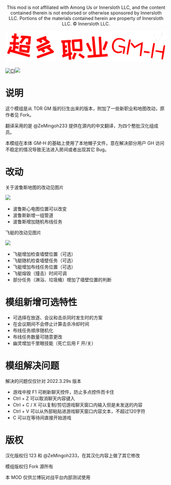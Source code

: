 <p align="center">This mod is not affiliated with Among Us or Innersloth LLC, and the content contained therein is not endorsed or otherwise sponsored by Innersloth LLC. Portions of the materials contained herein are property of Innersloth LLC. © Innersloth LLC.</p>

![](Images/Banner.png)  

[![CI](https://github.com/RamboPlayCom/TOR-GM-H_RamboPlay/actions/workflows/main.yml/badge.svg)](https://github.com/RamboPlayCom/TOR-GM-H_RamboPlay/actions/workflows/main.yml)![](https://img.shields.io/bstats/players/1?style=plastic)

# 说明
这个模组是从 TOR GM 版的衍生出来的版本，附加了一些新职业和地图改动，原作者见 Fork。

翻译采用的是 @ZeMingoh233 提供在源内的中文翻译，为四个憨批汉化组成员。

本模组在本体 GM-H 的基础上使用了本地帽子文件，意在解决部分用户 GH 访问不稳定的情况导致无法进入房间或者出现其它 Bug。

# 改动
关于波鲁斯地图的改动见图片

![](Images/polus_mod.png)  
- 波鲁斯心电图位置可以改变
- 波鲁斯新增一组管道
- 波鲁斯增加随机布线任务

飞艇的改动见图片

![](Images/airship_mod.png)
- 飞艇增加检查墙壁位置（可选）
- 飞艇随机检查墙壁任务（可选）
- 飞艇增加布线任务位置（可选）
- 飞艇熔毁（撞击）时间可调
- 部分任务（淋浴、垃圾桶）增加了墙壁位置的判断

# 模组新增可选特性
- 可选择在放逐、会议和击杀同时发生时的方案
- 在会议期间不会停止计算击杀冷却时间
- 布线任务顺序随机化
- 布线任务数量可随意更改
- 幽灵增加千里眼技能（死亡后用 F 开/关）

# 模组解决问题
解决的问题仅仅针对 2022.3.29s 版本
- 游戏中按 F1 可刷新聊天控件，防止多点控件而卡住
- Ctrl + Z 可以取消聊天内容键入
- Ctrl + C / X 可以复制/剪切游戏聊天窗口内输入但是未发送的内容 
- Ctrl + V 可以从外部粘贴进游戏聊天窗口内容文本，不超过120字符
- C 可以在等待间直接开始游戏

# 版权
汉化版权归 123 和 @ZeMingoh233，在其汉化内容上做了其它修改

模组版权归 Fork 源所有

本 MOD 仅供兰博玩对战平台内部测试使用
